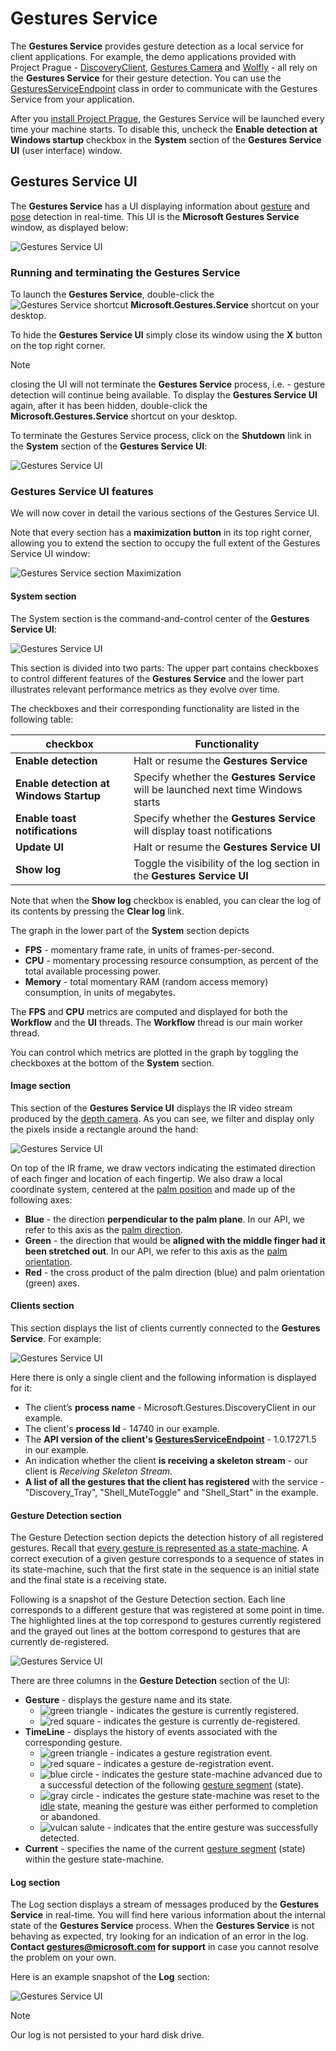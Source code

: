 # Gestures Service

The **Gestures Service** provides gesture detection as a local service for client applications. For example, the demo applications provided with Project Prague - [DiscoveryClient](https://aka.ms/gestures/docs), [Gestures Camera](https://aka.ms/gestures/docs) and [Wolfly](https://aka.ms/gestures/docs) - all rely on the **Gestures Service** for their gesture detection. You can use the [GesturesServiceEndpoint](http://aka.ms/gestures) class in order to communicate with the Gestures Service from your application.

After you [install Project Prague](index.md#setting-up-project-prague-on-your-machine), the Gestures Service will be launched every time your machine starts. To disable this, uncheck the **Enable detection at Windows startup** checkbox in the **System** section of the **Gestures Service UI** (user interface) window.

## Gestures Service UI

The **Gestures Service** has a UI displaying information about [gesture](index.md#gesture) and [pose](index.md#hand-pose) detection in real-time. This UI is the **Microsoft Gestures Service** window, as displayed below:

![Gestures Service UI](Images/MicrosoftGesturesService.png)

### Running and terminating the Gestures Service

To launch the **Gestures Service**, double-click the ![Gestures Service shortcut](images\GesturesServiceIcon.png) **Microsoft.Gestures.Service** shortcut on your desktop.

To hide the **Gestures Service UI** simply close its window using the **X** button on the top right corner.

> [!NOTE]
> closing the UI will not terminate the **Gestures Service** process, i.e. - gesture detection will continue being available. To display the **Gestures Service UI** again, after it has been hidden, double-click the **Microsoft.Gestures.Service** shortcut on your desktop.

To terminate the Gestures Service process, click on the **Shutdown** link in the **System** section of the **Gestures Service UI**:

![Gestures Service UI](Images/MicrosoftGesturesService_Shutdown.png)

### Gestures Service UI features

We will now cover in detail the various sections of the Gestures Service UI.

Note that every section has a **maximization button** in its top right corner, allowing you to extend the section to occupy the full extent of the Gestures Service UI window:

![Gestures Service section Maximization](Images/MicrosoftGesturesService_Maximize.png)

#### **System section**

The System section is the command-and-control center of the **Gestures Service UI**:

![Gestures Service UI](Images/MicrosoftGesturesService_System.png)

This section is divided into two parts: The upper part contains checkboxes to control different features of the **Gestures Service** and the lower part illustrates relevant performance metrics as they evolve over time.

The checkboxes and their corresponding functionality are listed in the following table:

checkbox     | Functionality
------------- | ------------
**Enable detection** | Halt or resume the **Gestures Service**
**Enable detection at Windows Startup** | Specify whether the **Gestures Service** will be launched next time Windows starts
**Enable toast notifications** | Specify whether the **Gestures Service** will display toast notifications
**Update UI** | Halt or resume the **Gestures Service UI**
**Show log** | Toggle the visibility of the log section in the **Gestures Service UI**

Note that when the **Show log** checkbox is enabled, you can clear the log of its contents by pressing the **Clear log** link.

The graph in the lower part of the **System** section depicts

- **FPS** - momentary frame rate, in units of frames-per-second.
- **CPU** - momentary processing resource consumption, as percent of the total available processing power.
- **Memory** - total momentary RAM (random access memory) consumption, in units of megabytes.

The **FPS** and **CPU** metrics are computed and displayed for both the **Workflow** and the **UI** threads. The **Workflow** thread is our main worker thread.

You can control which metrics are plotted in the graph by toggling the checkboxes at the bottom of the **System** section.

#### **Image section**

This section of the **Gestures Service UI** displays the IR video stream produced by the [depth camera](index.md#supported-depth-cameras). As you can see, we filter and display only the pixels inside a rectangle around the hand:

![Gestures Service UI](Images/MicrosoftGesturesService_Image.png)

On top of the IR frame, we draw vectors indicating the estimated direction of each finger and location of each fingertip. We also draw a local coordinate system, centered at the [palm position](https://docs.microsoft.com/en-us/dotnet/api/microsoft.gestures.skeleton.ihandskeleton.palmposition#Microsoft_Gestures_Skeleton_IHandSkeleton_PalmPosition) and made up of the following axes:

- **Blue** - the direction **perpendicular to the palm plane**. In our API, we refer to this axis as the [palm direction](https://docs.microsoft.com/en-us/dotnet/api/microsoft.gestures.skeleton.ihandskeleton.palmdirection#Microsoft_Gestures_Skeleton_IHandSkeleton_PalmDirection).
- **Green** - the direction that would be **aligned with the middle finger had it been stretched out**. In our API, we refer to this axis as the [palm orientation](https://docs.microsoft.com/en-us/dotnet/api/microsoft.gestures.skeleton.ihandskeleton.palmorientation#Microsoft_Gestures_Skeleton_IHandSkeleton_PalmOrientation).
- **Red** - the cross product of the palm direction (blue) and palm orientation (green) axes.

#### **Clients section**

This section displays the list of clients currently connected to the **Gestures Service**. For example:

![Gestures Service UI](Images/MicrosoftGesturesService_Clients.png)

Here there is only a single client and the following information is displayed for it:

- The client’s **process name** - Microsoft.Gestures.DiscoveryClient in our example.
- The client's **process Id** - 14740 in our example.
- The **API version of the client's [GesturesServiceEndpoint](http://aka.ms/gestures)** - 1.0.17271.5 in our example.
- An indication whether the client **is receiving a skeleton stream** - our client is *Receiving Skeleton Stream*.
- **A list of all the gestures that the client has registered** with the service - "Discovery_Tray", "Shell_MuteToggle" and "Shell_Start" in the example.

#### **Gesture Detection section**

The Gesture Detection section depicts the detection history of all registered gestures. Recall that [every gesture is represented as a state-machine](index.md#gesture). A correct execution of a given gesture corresponds to a sequence of states in its state-machine, such that the first state in the sequence is an initial state and the final state is a receiving state.

Following is a snapshot of the Gesture Detection section. Each line corresponds to a different gesture that was registered at some point in time. The highlighted lines at the top correspond to gestures currently registered and the grayed out lines at the bottom correspond to gestures that are currently de-registered.

![Gestures Service UI](Images/MicrosoftGesturesService_Timeline.png)

There are three columns in the **Gesture Detection** section of the UI:

- **Gesture** - displays the gesture name and its state.
  - ![green triangle](images\GreenTriangle.png) - indicates the gesture is currently registered.
  - ![red square](images\RedSquare.png) - indicates the gesture is currently de-registered.
- **TimeLine** - displays the history of events associated with the corresponding gesture.
  - ![green triangle](images\GreenTriangle.png) - indicates a gesture registration event.
  - ![red square](images\RedSquare.png) - indicates a gesture de-registration event.
  - ![blue circle](images\BlueCircle.png) - indicates the gesture state-machine advanced due to a successful detection of the following [gesture segment](https://docs.microsoft.com/en-us/dotnet/api/microsoft.gestures.gesturesegment) (state).
  - ![gray circle](images\GrayCircle.png) - indicates the gesture state-machine was reset to the [idle](https://docs.microsoft.com/en-us/dotnet/api/microsoft.gestures.IdleGestureSegment) state, meaning the gesture was either performed to completion or abandoned.
  - ![vulcan salute](images\VulcanSalute.png) - indicates that the entire gesture was successfully detected.
- **Current** - specifies the name of the current [gesture segment](https://docs.microsoft.com/en-us/dotnet/api/microsoft.gestures.gesturesegment) (state) within the gesture state-machine.

#### **Log section**

The Log section displays a stream of messages produced by the **Gestures Service** in real-time. You will find here various information about the internal state of the **Gestures Service** process. When the **Gestures Service** is not behaving as expected, try looking for an indication of an error in the log. **Contact [gestures@microsoft.com](http://aka.ms/gestures) for support** in case you cannot resolve the problem on your own.

Here is an example snapshot of the **Log** section:

![Gestures Service UI](Images/MicrosoftGesturesService_Log.png)

> [!NOTE]
> Our log is not persisted to your hard disk drive.